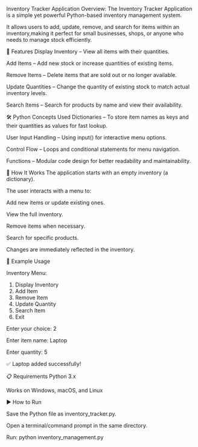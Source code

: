 Inventory Tracker Application
Overview:
The Inventory Tracker Application is a simple yet powerful Python-based inventory management system.

It allows users to add, update, remove, and search for items within an inventory,making it perfect for small businesses, shops, or anyone who needs to manage stock efficiently.

🎯 Features
Display Inventory – View all items with their quantities.

Add Items – Add new stock or increase quantities of existing items.

Remove Items – Delete items that are sold out or no longer available.

Update Quantities – Change the quantity of existing stock to match actual inventory levels.

Search Items – Search for products by name and view their availability.

🛠️ Python Concepts Used
Dictionaries – To store item names as keys and their quantities as values for fast lookup.

User Input Handling – Using input() for interactive menu options.

Control Flow – Loops and conditional statements for menu navigation.

Functions – Modular code design for better readability and maintainability.

🚀 How It Works
The application starts with an empty inventory (a dictionary).

The user interacts with a menu to:

Add new items or update existing ones.

View the full inventory.

Remove items when necessary.

Search for specific products.

Changes are immediately reflected in the inventory.

📂 Example Usage

Inventory Menu:
1. Display Inventory
2. Add Item
3. Remove Item
4. Update Quantity
5. Search Item
6. Exit

Enter your choice: 2

Enter item name: Laptop

Enter quantity: 5

✅ Laptop added successfully!

📋 Requirements
Python 3.x

Works on Windows, macOS, and Linux

▶️ How to Run

Save the Python file as inventory_tracker.py.

Open a terminal/command prompt in the same directory.

Run:
python inventory_management.py
